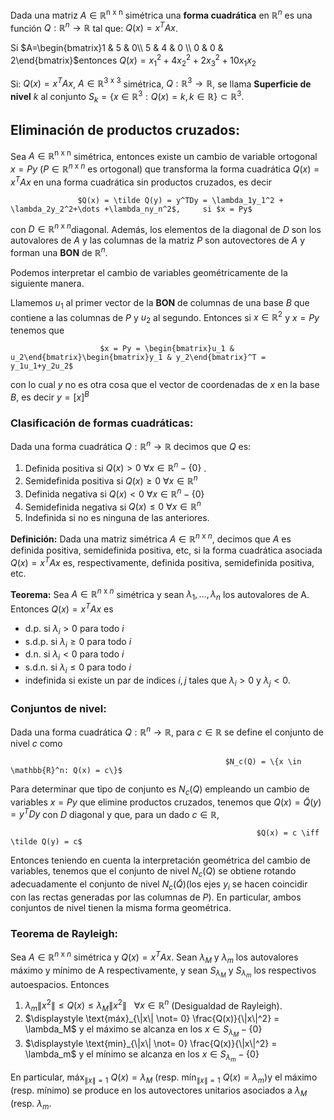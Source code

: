 Dada una matriz $A \in \mathbb{R}^{\text{n x n}}$ simétrica una **forma cuadrática** en $\mathbb{R}^n$ es una función $Q: \mathbb{R}^n \to\mathbb{R}$ tal que: $Q(x) = x^TAx$.

Si $A=\begin{bmatrix}1 & 5 & 0\\ 5 & 4 & 0 \\ 0 & 0 & 2\end{bmatrix}$entonces $Q(x) = x_1^2 + 4x_2^2 + 2x_3^2 + 10x_1x_2$

Si: $Q(x) = x^TAx$, $A\in \mathbb{R}^{\text{3 x 3}}$  simétrica, $Q: \mathbb{R}^3\to\mathbb{R}$, se llama **Superficie de nivel** $k$ al conjunto $S_k = \{x\in \mathbb{R}^3: Q(x) = k, k\in \mathbb{R}\}\subset \mathbb{R}^3$.

## Eliminación de productos cruzados:

Sea $A \in \mathbb{R}^{\text{n x n}}$ simétrica, entonces existe un cambio de variable ortogonal $x = Py$ ($P \in \mathbb{R}^{n \text{ x }n}$ es ortogonal) que transforma la forma cuadrática $Q(x) = x^TAx$ en una forma cuadrática sin productos cruzados, es decir 

                   $Q(x) = \tilde Q(y) = y^TDy = \lambda_1y_1^2 + \lambda_2y_2^2+\dots +\lambda_ny_n^2$,     si $x = Py$

con $D\in \mathbb{R}^{n \text{ x }n}$diagonal. Además, los elementos de la diagonal de $D$ son los autovalores de $A$ y las columnas de la matriz $P$ son autovectores de $A$ y forman una **BON** de $\mathbb{R}^n$. 

Podemos interpretar el cambio de variables geométricamente de la siguiente manera.

Llamemos $u_1$ al primer vector de la **BON** de columnas de una base $B$ que contiene a las columnas de $P$ y $u_2$  al segundo. Entonces si $x \in \mathbb{R}^2$ y $x =Py$ tenemos que

                        $x = Py = \begin{bmatrix}u_1 & u_2\end{bmatrix}\begin{bmatrix}y_1 & y_2\end{bmatrix}^T = y_1u_1+y_2u_2$

con lo cual $y$ no es otra cosa que el vector de coordenadas de $x$ en la base $B$, es decir $y = \big[x\big]^B$

### Clasificación de formas cuadráticas:

Dada una forma cuadrática $Q:\mathbb{R}^n \to \mathbb{R}$ decimos que $Q$ es:

1. Definida positiva si $Q(x) >0 \ \forall x \in \mathbb{R}^n -\{0\}$ .
2. Semidefinida positiva si  $Q(x) \ge 0 \ \forall x \in \mathbb{R}^n$
3. Definida negativa si $Q(x) <0 \ \forall x \in \mathbb{R}^n -\{0\}$ 
4. Semidefinida negativa si $Q(x) \le0 \ \forall x \in \mathbb{R}^n$ 
5. Indefinida si no es ninguna de las anteriores.

**Definición:** Dada una matriz simétrica $A \in \mathbb{R}^{n \text{ x }n}$, decimos que $A$ es definida positiva, semidefinida positiva, etc, si la forma cuadrática asociada $Q(x) = x^TAx$ es, respectivamente, definida positiva, semidefinida positiva, etc.

**Teorema:** Sea $A\in\mathbb{R}^{n\text{ x }n}$ simétrica y sean $\lambda_1,\dots,\lambda_n$ los autovalores de A. Entonces $Q(x) = x^TAx$ es

- d.p. si $\lambda_i > 0$   para todo $i$
- s.d.p. si $\lambda_i \ge 0$ para todo $i$
- d.n. si $\lambda_i < 0$   para todo $i$
- s.d.n. si $\lambda_i \le 0$ para todo $i$
- indefinida si existe un par de índices $i,j$ tales que $\lambda_i >0$ y $\lambda_j < 0$.

### Conjuntos de nivel:

Dada una forma cuadrática $Q: \mathbb{R}^n\to\mathbb{R}$, para $c\in\mathbb{R}$ se define el conjunto de nivel $c$ como

                                                    $N_c(Q) = \{x \in \mathbb{R}^n: Q(x) = c\}$ 

Para determinar que tipo de conjunto es $N_c(Q)$ empleando un cambio de variables $x = Py$ que elimine productos cruzados, tenemos que $Q(x) = \tilde Q(y) = y^TDy$ con $D$ diagonal y que, para un dado $c\in\mathbb{R}$,

                                                           $Q(x) = c \iff \tilde Q(y) = c$

Entonces teniendo en cuenta la interpretación geométrica del cambio de variables, tenemos que el conjunto de nivel $N_c(Q)$ se obtiene rotando adecuadamente el conjunto de nivel $N_c(\tilde Q)$(los ejes $y_i$ se hacen coincidir con las rectas generadas por las columnas de $P$). En particular, ambos conjuntos de nivel tienen la misma forma geométrica.

### Teorema de Rayleigh:

Sea $A \in \mathbb{R}^{n \text{ x }n}$ simétrica y $Q(x) = x^TAx$. Sean $\lambda_M$ y $\lambda_m$ los autovalores máximo y mínimo de A respectivamente, y sean $S_{\lambda_M}$ y $S_{\lambda_m}$ los respectivos autoespacios. Entonces 

1. $\lambda_m\|x^2\| \le Q(x) \le \lambda_M\|x^2\| \ \ \ \forall x \in \mathbb{R}^n$ (Desigualdad de Rayleigh).
2. $\displaystyle \text{máx}_{\|x\| \not= 0} \frac{Q(x)}{\|x\|^2} = \lambda_M$ y el máximo se alcanza en los $x \in S_{\lambda_M}-\{0\}$
3. $\displaystyle \text{min}_{\|x\| \not= 0} \frac{Q(x)}{\|x\|^2} = \lambda_m$ y el mínimo se alcanza en los $x \in S_{\lambda_m}-\{0\}$

En particular, $\text{máx}_{\|x\| = 1} \ Q(x) = \lambda_M$ (resp. $\text{mín}_{\|x\| = 1} \ Q(x) = \lambda_m$)y el máximo (resp. mínimo) se produce en los autovectores unitarios asociados a $\lambda_M$ (resp. $\lambda_m$.